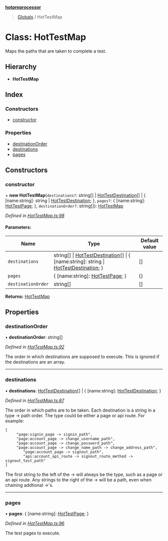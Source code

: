 **[hotpreprocessor](../README.md)**

> [Globals](../globals.md) / HotTestMap

# Class: HotTestMap

Maps the paths that are taken to complete a test.

## Hierarchy

* **HotTestMap**

## Index

### Constructors

* [constructor](hottestmap.md#constructor)

### Properties

* [destinationOrder](hottestmap.md#destinationorder)
* [destinations](hottestmap.md#destinations)
* [pages](hottestmap.md#pages)

## Constructors

### constructor

\+ **new HotTestMap**(`destinations?`: string[] \| [HotTestDestination](hottestdestination.md)[] \| { [name:string]: string \| [HotTestDestination](hottestdestination.md);  }, `pages?`: { [name:string]: [HotTestPage](../interfaces/hottestpage.md);  }, `destinationOrder?`: string[]): [HotTestMap](hottestmap.md)

*Defined in [HotTestMap.ts:98](https://github.com/OurFreeLight/HotPreprocessor/blob/086eb28/src/HotTestMap.ts#L98)*

#### Parameters:

Name | Type | Default value |
------ | ------ | ------ |
`destinations` | string[] \| [HotTestDestination](hottestdestination.md)[] \| { [name:string]: string \| [HotTestDestination](hottestdestination.md);  } | [] |
`pages` | { [name:string]: [HotTestPage](../interfaces/hottestpage.md);  } | {} |
`destinationOrder` | string[] | [] |

**Returns:** [HotTestMap](hottestmap.md)

## Properties

### destinationOrder

•  **destinationOrder**: string[]

*Defined in [HotTestMap.ts:92](https://github.com/OurFreeLight/HotPreprocessor/blob/086eb28/src/HotTestMap.ts#L92)*

The order in which destinations are supposed to execute. This is
ignored if the destinations are an array.

___

### destinations

•  **destinations**: [HotTestDestination](hottestdestination.md)[] \| { [name:string]: [HotTestDestination](hottestdestination.md);  }

*Defined in [HotTestMap.ts:87](https://github.com/OurFreeLight/HotPreprocessor/blob/086eb28/src/HotTestMap.ts#L87)*

The order in which paths are to be taken. Each destination is a string
in a type -> path order. The type could be either a page or api route.
For example:
```
[
     "page:signin_page -> signin_path",
     "page:account_page -> change_username_path",
     "page:account_page -> change_password_path",
     "page:account_page -> change_name_path -> change_address_path",
		"page:account_page -> signout_path",
		"api:account_api_route -> signout_route_method -> signout_test_path"
]
```

The first string to the left of the -> will always be the type, such as a
page or an api route. Any strings to the right of the -> will be a path, even
when chaining addtional ->'s.

___

### pages

•  **pages**: { [name:string]: [HotTestPage](../interfaces/hottestpage.md);  }

*Defined in [HotTestMap.ts:96](https://github.com/OurFreeLight/HotPreprocessor/blob/086eb28/src/HotTestMap.ts#L96)*

The test pages to execute.

